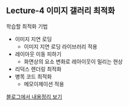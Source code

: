 ## Lecture-4 이미지 갤러리 최적화

학습할 최적화 기법

- 이미지 지연 로딩
  - 이미지 지연 로딩 라이브러리 적용
- 레이아웃 이동 피하기
  - 화면상의 요소 변화로 레아이웃이 밀리는 현상
- 리덕스 렌더링 최적화
- 병목 코드 최적화
  - 메모이제이션 적용

[블로그에서 내용정리 보기](https://nomadkim880901.tistory.com/entry/4%EC%9E%A5-%ED%99%88%ED%8E%98%EC%9D%B4%EC%A7%80-%EC%B5%9C%EC%A0%81%ED%99%94)
